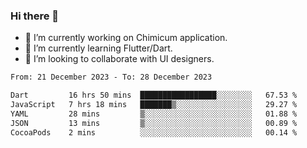 ### Hi there 👋

<!--
**devcat37/devcat37** is a ✨ _special_ ✨ repository because its `README.md` (this file) appears on your GitHub profile.-->


- 🔭 I’m currently working on Chimicum application.
- 🌱 I’m currently learning Flutter/Dart.
- 👯 I’m looking to collaborate with UI designers.
<!-- - 🤔 I’m looking for help with ... -->

<!--START_SECTION:waka-->

```txt
From: 21 December 2023 - To: 28 December 2023

Dart         16 hrs 50 mins  █████████████████░░░░░░░░   67.53 %
JavaScript   7 hrs 18 mins   ███████▒░░░░░░░░░░░░░░░░░   29.27 %
YAML         28 mins         ▒░░░░░░░░░░░░░░░░░░░░░░░░   01.88 %
JSON         13 mins         ▒░░░░░░░░░░░░░░░░░░░░░░░░   00.89 %
CocoaPods    2 mins          ░░░░░░░░░░░░░░░░░░░░░░░░░   00.14 %
```

<!--END_SECTION:waka-->
